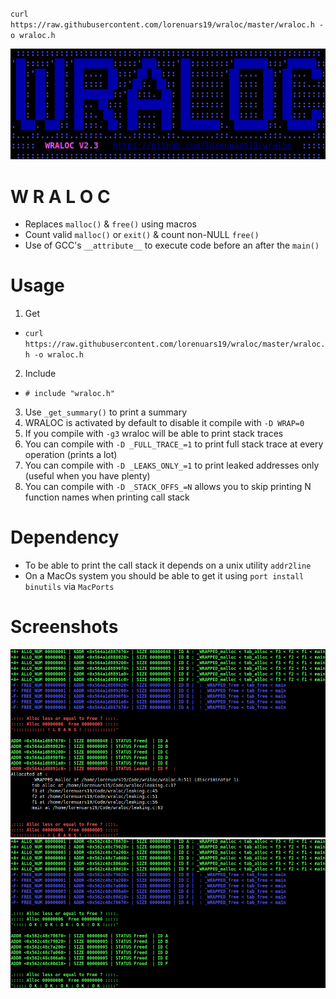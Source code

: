 `curl https://raw.githubusercontent.com/lorenuars19/wraloc/master/wraloc.h -o wraloc.h`

<img src="wraloc_logo.png">

# W R A L O C
- Replaces `malloc()` & `free()` using macros
- Count valid `malloc()` or `exit()` & count non-NULL `free()`
- Use of GCC's `__attribute__` to execute code before an after the `main()`

# Usage
1. Get
  - `curl https://raw.githubusercontent.com/lorenuars19/wraloc/master/wraloc.h -o wraloc.h`
2. Include
  - ` # include "wraloc.h" `
3. Use ` _get_summary() ` to print a summary
4. WRALOC is activated by default to disable it compile with ` -D WRAP=0 `
5. If you compile with ` -g3 ` wraloc will be able to print stack traces
6. You can compile with ` -D _FULL_TRACE_=1 ` to print full stack trace at every operation (prints a lot)
7. You can compile with ` -D _LEAKS_ONLY_=1 ` to print leaked addresses only (useful when you have plenty)
7. You can compile with ` -D _STACK_OFFS_=N ` allows you to skip printing N function names when printing call stack
# Dependency
- To be able to print the call stack it depends on a unix utility `addr2line`
- On a MacOs system you should be able to get it using `port install binutils` via `MacPorts`
# Screenshots
<img src="wraloc_leaking.png">
<img src="wraloc_ok.png">
